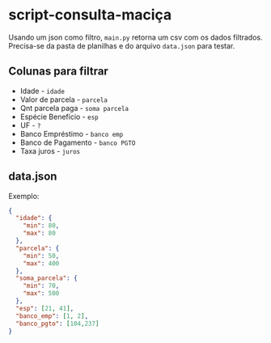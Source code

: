 # script-consulta-maciça

Usando um json como filtro, `main.py` retorna um csv com os dados filtrados.
Precisa-se da pasta de planilhas e do arquivo `data.json` para testar.

## Colunas para filtrar

- Idade - `idade`
- Valor de parcela - `parcela`
- Qnt parcela paga - `soma parcela`
- Espécie Benefício - `esp`
- UF - `?`
- Banco Empréstimo - `banco emp`
- Banco de Pagamento - `banco PGTO`
- Taxa juros - `juros`

## data.json

Exemplo:

```json
{
  "idade": {
    "min": 80,
    "max": 80
  },
  "parcela": {
    "min": 50,
    "max": 400
  },
  "soma_parcela": {
    "min": 70,
    "max": 500
  },
  "esp": [21, 41],
  "banco_emp": [1, 2],
  "banco_pgto": [104,237]
}

```
